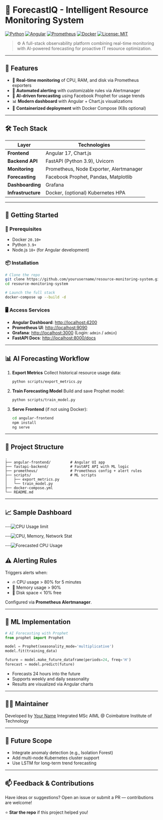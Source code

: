 
# 🧠 ForecastIQ - Intelligent Resource Monitoring System

[![Python](https://img.shields.io/badge/Python-3.9+-blue.svg)](https://www.python.org/)
[![Angular](https://img.shields.io/badge/Angular-17-red.svg)](https://angular.io/)
[![Prometheus](https://img.shields.io/badge/Prometheus-2.47-orange.svg)](https://prometheus.io/)
[![Docker](https://img.shields.io/badge/Docker-20.10+-blue)](https://www.docker.com/)
[![License: MIT](https://img.shields.io/badge/License-MIT-yellow.svg)](LICENSE)

> ⚙️ A full-stack observability platform combining real-time monitoring with AI-powered forecasting for proactive IT resource optimization.

---

## 🌟 Features

- 🔄 **Real-time monitoring** of CPU, RAM, and disk via Prometheus exporters  
- 🚨 **Automated alerting** with customizable rules via Alertmanager  
- 🤖 **AI-driven forecasting** using Facebook Prophet for usage trends  
- 📊 **Modern dashboard** with Angular + Chart.js visualizations  
- 🐳 **Containerized deployment** with Docker Compose (K8s optional)

---

## 🛠️ Tech Stack

| Layer             | Technologies                              |
|------------------|-------------------------------------------|
| **Frontend**      | Angular 17, Chart.js                      |
| **Backend API**   | FastAPI (Python 3.9), Uvicorn             |
| **Monitoring**    | Prometheus, Node Exporter, Alertmanager  |
| **Forecasting**   | Facebook Prophet, Pandas, Matplotlib      |
| **Dashboarding**  | Grafana                                   |
| **Infrastructure**| Docker, (optional) Kubernetes HPA         |

---

## 🚀 Getting Started

### 🔧 Prerequisites

- Docker `20.10+`
- Python `3.9+`
- Node.js `18+` (for Angular development)

### 📦 Installation

```bash
# Clone the repo
git clone https://github.com/yourusername/resource-monitoring-system.git
cd resource-monitoring-system

# Launch the full stack
docker-compose up --build -d
````

### 🖥️ Access Services

* **Angular Dashboard**: [http://localhost:4200](http://localhost:4200)
* **Prometheus UI**: [http://localhost:9090](http://localhost:9090)
* **Grafana**: [http://localhost:3000](http://localhost:3000) (Login: `admin` / `admin`)
* **FastAPI Docs**: [http://localhost:8000/docs](http://localhost:8000/docs)

---

## 📊 AI Forecasting Workflow

1. **Export Metrics**
   Collect historical resource usage data:

   ```bash
   python scripts/export_metrics.py
   ```

2. **Train Forecasting Model**
   Build and save Prophet model:

   ```bash
   python scripts/train_model.py
   ```

3. **Serve Frontend** (if not using Docker):

   ```bash
   cd angular-frontend
   npm install
   ng serve
   ```

---

## 📁 Project Structure

```
.
├── angular-frontend/         # Angular UI app
├── fastapi-backend/          # FastAPI API with ML logic
├── prometheus/               # Prometheus config + alert rules
├── scripts/                  # ML scripts
│   ├── export_metrics.py
│   └── train_model.py
├── docker-compose.yml
└── README.md
```

---

## 📈 Sample Dashboard

---![CPU Usage limit](https://github.com/user-attachments/assets/5eb315b5-523f-484e-85d6-6fbc80b03cbe)

---![CPU, Memory, Network Stat](https://github.com/user-attachments/assets/a1af0d79-e3c0-4ecf-972a-bfb4bd45d351)

---![Forecasted CPU Usage](https://github.com/user-attachments/assets/ca98245c-e78f-49db-aa92-f56c269abae8)


## ⚠️ Alerting Rules

Triggers alerts when:

* 🔥 CPU usage > 80% for 5 minutes
* 🧠 Memory usage > 90%
* 💾 Disk space < 10% free

Configured via **Prometheus Alertmanager**.

---

## 🤖 ML Implementation

```python
# AI Forecasting with Prophet
from prophet import Prophet

model = Prophet(seasonality_mode='multiplicative')
model.fit(training_data)

future = model.make_future_dataframe(periods=24, freq='H')
forecast = model.predict(future)
```

* Forecasts 24 hours into the future
* Supports weekly and daily seasonality
* Results are visualized via Angular charts


---

## 🙋‍♂️ Maintainer

Developed by [Your Name](https://github.com/S-U-R-Y-A-1)
Integrated MSc AIML @ Coimbatore Institute of Technology

---

## 🔮 Future Scope

* Integrate anomaly detection (e.g., Isolation Forest)
* Add multi-node Kubernetes cluster support
* Use LSTM for long-term trend forecasting

---

## 📫 Feedback & Contributions

Have ideas or suggestions?
Open an issue or submit a PR — contributions are welcome!

⭐ **Star the repo** if this project helped you!

```

